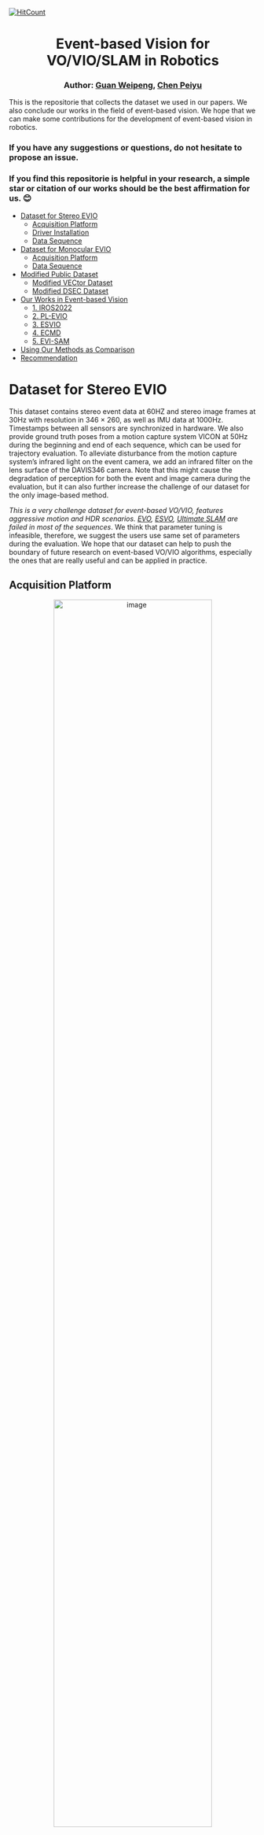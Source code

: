 [![HitCount](https://hits.dwyl.com/arclab-hku/Event_based_VO-VIO-SLAM.svg?style=flat-square)](http://hits.dwyl.com/arclab-hku/Event_based_VO-VIO-SLAM)

<div align="center">

# Event-based Vision for VO/VIO/SLAM in Robotics

### Author: [Guan Weipeng](https://kwanwaipang.github.io/), [Chen Peiyu](https://github.com/cpymaple)
</div>

This is the repositorie that collects the dataset we used in our papers.
We also conclude our works in the field of event-based vision.
We hope that we can make some contributions for the development of event-based vision in robotics.

### If you have any suggestions or questions, do not hesitate to propose an issue. 

### If you find this repositorie is helpful in your research, a simple star or citation of our works should be the best affirmation for us. :blush: 


- [Dataset for Stereo EVIO](#Dataset-for-stereo-evio)
  - [Acquisition Platform](#acquisition-platform)
  - [Driver Installation](#driver-installation)
  - [Data Sequence](#data-sequence)
- [Dataset for Monocular EVIO](#Dataset-for-monocular-evio)
  - [Acquisition Platform](#acquisition-platform-1)
  - [Data Sequence](#data-sequence-1)
- [Modified Public Dataset](#Modified-public-dataset)
  - [Modified VECtor Dataset](#Modified-vector-dataset)
  - [Modified DSEC Dataset](#Modified-dsec-dataset)
- [Our Works in Event-based Vision](#our-works-in-event-based-vision)
  - [1. IROS2022](#1-iros2022)
  - [2. PL-EVIO](#2-pl-evio)
  - [3. ESVIO](#3-esvio)
  - [4. ECMD](#4-ecmd)
  - [5. EVI-SAM](#5-evi-sam)
- [Using Our Methods as Comparison](#using-Our-Methods-as-Comparison)
- [Recommendation](#recommendation)


# Dataset for Stereo EVIO
This dataset contains stereo event data at 60HZ and stereo image frames at 30Hz with resolution in 346 × 260, as well as IMU data at 1000Hz. 
Timestamps between all sensors are synchronized in hardware. 
We also provide ground truth poses from a motion capture system VICON at 50Hz during the beginning and end of each sequence, which can be used for trajectory evaluation.
To alleviate disturbance from the motion capture system’s infrared light on the event camera, we add an infrared filter on the lens surface of the DAVIS346 camera.
Note that this might cause the degradation of perception for both the event and image camera during the evaluation, but it can also further increase the challenge of our dataset for the only image-based method.

*This is a very challenge dataset for event-based VO/VIO, features aggressive motion and HDR scenarios. [EVO](https://github.com/uzh-rpg/rpg_dvs_evo_open), [ESVO](https://github.com/HKUST-Aerial-Robotics/ESVO), [Ultimate SLAM](https://github.com/uzh-rpg/rpg_ultimate_slam_open) are failed in most of the sequences*.
We think that parameter tuning is infeasible, therefore, we suggest the users use same set of parameters during the evaluation.
We hope that our dataset can help to push the boundary of future research on event-based VO/VIO algorithms, especially the ones that are really useful and can be applied in practice.



## Acquisition Platform
<div align="center">
<a target="_blank"><img src="ESVIO/quadrotor_flight.jpg" alt="image" width="80%" /></a>
<p> The Platform for Data Collection </p>
</div> 

* The configuration file is in [link](https://github.com/arclab-hku/Datasequence_Event_based_SLAM/tree/main/ESVIO)
* The DAVIS comprises an image camera and event camera on the same pixel array, thus calibration can be done using standard image-based methods, such as [Kalibr](https://github.com/ethz-asl/kalibr)
* We also provide the rosbag for stereo cameras and IMU calibration: [Calibration_bag](https://connecthkuhk-my.sharepoint.com/:f:/g/personal/chenpyhk_connect_hku_hk/EqgJ7ahYWgpIomCbkSSOqqkBMpslIkhlwg7T9GTFMgyNjw?e=UchdI0).
* [Event Camera Calibration using Kalibr and imu_utils](https://blog.csdn.net/gwplovekimi/article/details/120948986)

## Driver Installation
We thanks the [rpg_dvs_ros](https://github.com/uzh-rpg/rpg_dvs_ros) for intructions of event camera driver.
<!-- We modified the source code of the [rpg_dvs_ros](https://github.com/uzh-rpg/rpg_dvs_ros) with consistent image size. -->
We add the function of the hardware synchronized for stereo setup, the source code is available in [link](https://github.com/arclab-hku/Event_based_VO-VIO-SLAM/blob/main/driver%20code).
After installing the driver, the user can directly run the following command to run your stereo event camera:
~~~
roslaunch stereo_davis_open.launch
~~~

Tips: Users need to adjust the lens of the camera, such as the focal length, aperture.
Filters are needed for avoiding the interfere from infrared light under the motion capture system.
For the dvxplorer, the sensitive of event generation should be set, e.g. `bias_sensitivity`.
Users can visualize the event streams to see whether it is similiar to the edge map of the testing environments, and then fine-tune it.
Otherwise, the event sensor would output noise and is useless just like [M2DGR](https://github.com/SJTU-ViSYS/M2DGR).

## Data Sequence

In our VICON room:

<div align="center">

Sequence Name|Collection Date|Total Size|Duration|Features|One Drive|Baidu Disk
:--|:--:|:--:|:--:|:--:|:--:|:--:
hku_agg_translation|2022-10|3.63g|---|aggressive|[Rosbag](https://connecthkuhk-my.sharepoint.com/:u:/g/personal/chenpyhk_connect_hku_hk/EfM2ytBNx7dIiIX4QkMQVGIBzVtMHEf4pl4EWA81iQZKEw?e=T6RA57)|[Rosbag](https://pan.baidu.com/s/173zuBK6W5AWQTLwE6yG1Nw?pwd=0yf2)
hku_agg_rotation|2022-10|3.70g|---|aggressive|[Rosbag](https://connecthkuhk-my.sharepoint.com/:u:/g/personal/chenpyhk_connect_hku_hk/ER6-1BaiPJVOjlyG0Pau-vAB3oJ8eHK7hTVb2GmOUTjMpg?e=SQdYxH)|[Rosbag](https://pan.baidu.com/s/1bC4XS8TfRo1A0UHqXguR2w?pwd=9vy0)
hku_agg_flip|2022-10|3.71g|---|aggressive|[Rosbag](https://connecthkuhk-my.sharepoint.com/:u:/g/personal/chenpyhk_connect_hku_hk/EVPphYktymhEh4xF6Bp-S1EBdmHVj-YlBeDK1iu4_CakMg?e=6LuKuv)|[Rosbag](https://pan.baidu.com/s/1RokY4gx5yD0CLA4DHrlDfQ?pwd=thad)
hku_agg_walk|2022-10|4.52g|---|aggressive|[Rosbag](https://connecthkuhk-my.sharepoint.com/:u:/g/personal/chenpyhk_connect_hku_hk/EYK8-WqZ001Pg6Kzdrau4NQBO7k21gahDB-22l1nyeKPkg?e=4pm4me)|[Rosbag](https://pan.baidu.com/s/1nY9YVAVuD4gz-DI-y7S28Q?pwd=bpqr)
hku_hdr_circle|2022-10|2.91g|---|hdr|[Rosbag](https://connecthkuhk-my.sharepoint.com/:u:/g/personal/chenpyhk_connect_hku_hk/EZSKnWsvcbJHn9n0C69xAaUBtW7rnvBC7K59hximA8VrWg?e=TkgRye)|[Rosbag](https://pan.baidu.com/s/1HGwjBiTfeJi1ZipflbWRBQ?pwd=k29n)
hku_hdr_slow|2022-10|4.61g|---|hdr|[Rosbag](https://connecthkuhk-my.sharepoint.com/:u:/g/personal/chenpyhk_connect_hku_hk/EfLPELUuMHtOhFilZytwbPkB0wKAoi7YcJP8ERG2f2HrSA?e=PuLVxP)|[Rosbag](https://pan.baidu.com/s/1lV5vdgfMUsfZPI9I4jZFGg?pwd=o5iz)
hku_hdr_tran_rota|2022-10|3.37g|---|aggressive & hdr|[Rosbag](https://connecthkuhk-my.sharepoint.com/:u:/g/personal/chenpyhk_connect_hku_hk/ERcfiPRffxJIjTVtZFADEZ8BnlC7vYTULNfi3myBM-17rA?e=d5lJuJ)|[Rosbag](https://pan.baidu.com/s/1n0rAgehFXRURgQnIUjFaJQ?pwd=tfas)
hku_hdr_agg|2022-10|4.43g|---|aggressive & hdr|[Rosbag](https://connecthkuhk-my.sharepoint.com/:u:/g/personal/chenpyhk_connect_hku_hk/EZnpX0eqUc5MsR_mkNi7IEsBbLOI_GM9NRZebZvRQZHYEQ?e=qDGvN5)|[Rosbag](https://pan.baidu.com/s/1chGSI4_wfBudAmG791tPiA?pwd=rzyf)
hku_dark_normal|2022-10|4.24g|---|dark & hdr|[Rosbag](https://connecthkuhk-my.sharepoint.com/:u:/g/personal/chenpyhk_connect_hku_hk/Edhb8MveJlVEhnltVt4vBIsB2kJu3K4t8dW1MTLgsJ5gLQ?e=wqwzNs)|[Rosbag](https://pan.baidu.com/s/1z9sSwr9J_ZbDuquK0ONUug?pwd=b28q)

</div>

Outdoor large-scale (outdoor without ground truth):

The path length of this data sequence is about 1866m, which covers the place around 310m in length, 170m in width, and 55m in height changes, from Loke Yew Hall to the Eliot Hall and back to the Loke Yew Hall in HKU campus.
That would be a nice travel for your visiting the HKU :heart_eyes: Try it！

<div align="center">
  
Sequence Name|Collection Date|Total Size|Duration|Features|Rosbag
:--|:--:|:--:|:--:|:--:|:--:
hku_outdoor_large-scale|2022-11|67.4g|34.9minutes|Indoor+outdoor; large-scale|[Rosbag](https://connecthkuhk-my.sharepoint.com/:u:/g/personal/chenpyhk_connect_hku_hk/EaqqkI6DvapGsJ0PiYtYSXYBdgUM4szEKdozxklqfBDRcg?e=rHaYXr)
  
</div>



# Dataset for Monocular EVIO
You can use these data sequence to test your monocular EVIO in different resolution event cameras.
The`DAVIS346 (346x260)` and `DVXplorer (640x480)`are attached together (shown in Figure) for facilitating comparison. 
All the sequences are recorded in HDR scenarios with very low illumination or strong illumination changes through switching the strobe flash on and off.
We also provide indoor and outdoor large-scale data sequence.

## Acquisition Platform

<div align="center">
<a target="_blank"><img src="IROS2022/sensor_setup.png" alt="image" width="100%" /></a>
<p> The Platform for Data Collection </p>
</div>

* The configuration file is in [link](https://github.com/arclab-hku/Datasequence_Event_based_SLAM/tree/main/IROS2022)


## Data Sequence
With VICON as ground truth:

<div align="center">

Sequence Name|Collection Date|Total Size|Duration|Features|One Drive|Baidu Disk
:--|:--:|:--:|:--:|:--:|:--:|:--:
vicon_aggressive_hdr|2021-12|23.0g|---|HDR, Aggressive Motion|[Rosbag](https://connecthkuhk-my.sharepoint.com/:u:/g/personal/wpguan_connect_hku_hk/ESxBPJlRT4FApeMZgwvAo4YBuAhoOT5tcb_A9dAvPSEeeg?e=CRDVrD)|[Rosbag](https://pan.baidu.com/s/1VDn5AHfkr-5bkuxedRycAQ?pwd=7dwt)
vicon_dark1|2021-12|10.5g|---|HDR|[Rosbag](https://connecthkuhk-my.sharepoint.com/:u:/g/personal/wpguan_connect_hku_hk/EaY7bfm8ZytGvlFP3v1TNHgBXMubjQvjiuoiZVqqEmA2jA?e=OyZyyU)|[Rosbag](https://pan.baidu.com/s/1XhPKF7nL0KUCTcMsSDLpIQ?pwd=4r4l)
vicon_dark2|2021-12|16.6g|---|HDR|[Rosbag](https://connecthkuhk-my.sharepoint.com/:u:/g/personal/wpguan_connect_hku_hk/Ed1hZLF4mOJJlz8nuk92evYByN9PkbrJE_xS8yuKy14ZUg?e=gYqWbg)|[Rosbag](https://pan.baidu.com/s/1Dm21VKYeHNFhPhhgL1vDyw?pwd=c1g3)
vicon_darktolight1|2021-12|17.2g|---|HDR|[Rosbag](https://connecthkuhk-my.sharepoint.com/:u:/g/personal/wpguan_connect_hku_hk/EQwioJi0GqlKmc7j4BcDyQEB-YrX6HSk_FsEavKFYoihYw?e=24ZYdR)|[Rosbag](https://pan.baidu.com/s/1cRDwKgMRIF37MD8YLbh5BA?pwd=g2sy)
vicon_darktolight2|2021-12|14.4g|---|HDR|[Rosbag](https://connecthkuhk-my.sharepoint.com/:u:/g/personal/wpguan_connect_hku_hk/EWLO58HfLOxNpFdEQzJgZaoBq4Mo74ceZGcgUYlMLhUJbg?e=JNjn1x)|[Rosbag](https://pan.baidu.com/s/1-NNRUU-5D9C-MaWGqTrarA?pwd=zzwh)
vicon_hdr1|2021-12|13.7g|---|HDR|[Rosbag](https://connecthkuhk-my.sharepoint.com/:u:/g/personal/wpguan_connect_hku_hk/EfGW22iMVwZEoVCOdZ9cuHYB2_ZUXR0VA4QJBrRZMftzjA?e=BSuYih)|[Rosbag](https://pan.baidu.com/s/1btjK2A61mXJpSP3Ib5wxhQ?pwd=feyv)
vicon_hdr2|2021-12|16.9g|---|HDR|[Rosbag](https://connecthkuhk-my.sharepoint.com/:u:/g/personal/wpguan_connect_hku_hk/EVUTYAGK1a9HslLSffS3y9gBMQZYoZVxWPwaQUGLXzqVHQ?e=9N2zxZ)|[Rosbag](https://pan.baidu.com/s/1MZSU9744zomKmhdsRlmxdQ?pwd=8awi)
vicon_hdr3|2021-12|11.0g|---|HDR|[Rosbag](https://connecthkuhk-my.sharepoint.com/:u:/g/personal/wpguan_connect_hku_hk/Eafi0sYdsrpBrkbDt06gqf4BDAj8_MvzTETE1Kx8E6dpSA?e=3GC44d)|[Rosbag](https://pan.baidu.com/s/1v1d_JYW6tO0Tm-2ZwDMrEA?pwd=uox1)
vicon_hdr4|2021-12|19.6g|---|HDR|[Rosbag](https://connecthkuhk-my.sharepoint.com/:u:/g/personal/wpguan_connect_hku_hk/EXt_PrUjWgxNimNDCH9oM2gBcypymHdVrMh5r0hQf1AdAA?e=cUfNMA)|[Rosbag](https://pan.baidu.com/s/1zy97jnPdeUvoMUevsUvHcg?pwd=np1a)
vicon_lighttodark1|2021-12|17.0g|---|HDR|[Rosbag](https://connecthkuhk-my.sharepoint.com/:u:/g/personal/wpguan_connect_hku_hk/EfOYBysbkRtApSy6-qaMHVEBO7z92UZiQRRhYWnzCW-M1Q?e=sdvcV4)|[Rosbag](https://pan.baidu.com/s/1suptygmLuZNtig3EjjhqqQ?pwd=5r2j)
vicon_lighttodark2|2021-12|12.0g|---|HDR|[Rosbag](https://connecthkuhk-my.sharepoint.com/:u:/g/personal/wpguan_connect_hku_hk/EXjiHBhmoMlOvtP_T-WP2sgBhJKu9oL9ZpMUIOq-trG4ww?e=rAnaKQ)|[Rosbag](https://pan.baidu.com/s/1VcJNUuuk0grCPZwyKn8z6A?pwd=ems2)

</div>

indoor (no ground truth):

<div align="center">

Sequence Name|Collection Date|Total Size|Duration|Features|Rosbag
:--|:--:|:--:|:--:|:--:|:--:
indoor_aggressive_hdr_1|2021-12|16.62g|---|HDR, Aggressive Motion|[Rosbag](https://drive.google.com/file/d/1dG7wVXdXIdvE-i1PGtUx5OcVMGyTeUkF/view?usp=share_link)
indoor_aggressive_hdr_2|2021-12|15.66g|---|HDR, Aggressive Motion|[Rosbag](https://drive.google.com/file/d/15I709SGwTDspI6P89jxrm3gLenlSVInW/view?usp=sharing)
indoor_aggressive_test_1|2021-12|17.94g|---|Aggressive Motion|[Rosbag](https://drive.google.com/file/d/1Ch-OruuoJXHmrUE8Q-k_IzWWPkd_QTL-/view?usp=sharing)
indoor_aggressive_test_2|2021-12|8.385g|---|Aggressive Motion|[Rosbag](https://drive.google.com/file/d/1wvTuUtc0Xpj7Q9UJAEfezIt4EH5o9hjI/view?usp=sharing)
indoor_1|2021-12|3.45g|---|---|[Rosbag](https://drive.google.com/file/d/1VL30PRG9COkfXx924n0Jmv24xnPHzGwT/view?usp=share_link)
indoor_2|2021-12|5.31g|---|---|[Rosbag](https://drive.google.com/file/d/1uA1S3Vn3jJmFdE3IiIvzBihPpBYb-Dme/view?usp=share_link)
indoor_3|2021-12|5.28g|---|---|[Rosbag](https://drive.google.com/file/d/1mYZi7uyXi9v8BOPFe_byK3QbQ9v4Ip1r/view?usp=share_link)
indoor_4|2021-12|6.72g|---|---|[Rosbag](https://drive.google.com/file/d/1HbEPansHpFVjlVgwNYs_E4crdFiAfm8c/view?usp=share_link)
indoor_5|2021-12|13.79g|---|---|[Rosbag](https://drive.google.com/file/d/1UI4WwjdUwBmGcJfTBE4G-DdmVsvLeaUh/view?usp=share_link)
indoor_6|2021-12|20.39g|---|---|[Rosbag](https://drive.google.com/file/d/1KFrplYO86H1U6k00vFGc1pIK4onLUbjv/view?usp=share_link)

</div>

Outdoor (no ground truth):

<div align="center">

Sequence Name|Collection Date|Total Size|Duration|Features|Rosbag
:--|:--:|:--:|:--:|:--:|:--:
indoor_outdoor_1|2021-12|20.87g|---|******|[Rosbag](https://drive.google.com/file/d/1xUJOpk8o2g56yISKmgySs0C0qQGA3QkM/view?usp=share_link)
indoor_outdoor_2|2021-12|39.5g|---|******|[Rosbag](https://drive.google.com/file/d/1wrwE4zPDtmW5I0Rs5dH8RlCLKxobsIyA/view?usp=share_link)
outdoor_1|2021-12|5.52g|---|******|[Rosbag](https://drive.google.com/file/d/1F82KOmjODJCDOvERApJiChYgkwtlEHo4/view?usp=share_link)
outdoor_2|2021-12|5.27g|---|******|[Rosbag](https://drive.google.com/file/d/1yHX4LFosASry8AxO7VpPHB3bKLXmUrGJ/view?usp=share_link)
outdoor_3|2021-12|6.83g|---|******|[Rosbag](https://drive.google.com/file/d/1UodGUbVTm0NK8M7MzcK7pB7yGp1klXX5/view?usp=share_link)
outdoor_4|2021-12|7.28g|---|******|[Rosbag](https://drive.google.com/file/d/1Jx09q7K09VwXjUSnf3-B9RLoYIRiOtM6/view?usp=share_link)
outdoor_5|2021-12|7.26g|---|******|[Rosbag](https://drive.google.com/file/d/1IB7dqqqPIZ2M-qwswaxtvTC0tCo-Ebwa/view?usp=share_link)
outdoor_6|2021-12|5.38g|---|******|[Rosbag](https://drive.google.com/file/d/1IVV65qDk4CodTYc8AHn6KcT03xIpZtXZ/view?usp=share_link)
outdoor_round1|2021-12|11.27g|---|******|[Rosbag](https://drive.google.com/file/d/1yBzT7xPi_O2WWVjRa-x1LEgGDT-dr6IL/view?usp=share_link)
outdoor_round2|2021-12|13.34g|---|******|[Rosbag](https://drive.google.com/file/d/1W9zR2y_EnLA-MWoJjJQZIlYbj0320C3g/view?usp=share_link)
outdoor_round3|2021-12|37.26g|---|******|[Rosbag](https://drive.google.com/file/d/1_EXmjIWtX4jWt2h3zjU3gO93JKxye_IQ/view?usp=share_link)

</div>

On quadrotor platform (sample sequence in our PL-EVIO work):

We also provide the data squences that are collected in the flighting quadrotor platform using DAVIS346.

<div align="center">
<a target="_blank"><img src="PL-EVIO/sensor_setup.jpg" alt="image" width="100%" /></a>
<p> The Platform for Data Collection </p>
</div>

* The configuration file is in [link](https://github.com/arclab-hku/Datasequence_Event_based_SLAM/tree/main/PL-EVIO)

<div align="center">

Sequence Name|Collection Date|Total Size|Duration|Features|Rosbag
:--|:--:|:--:|:--:|:--:|:--:
Vicon_dvs_fix_eight|2022-08|1.08g|---|quadrotor flighting|[Rosbag](https://connecthkuhk-my.sharepoint.com/:u:/g/personal/wpguan_connect_hku_hk/EeObT20UhbdDpemA3ZFwn7oB0UmbAmgqVObiQYwlZiBQCQ?e=j5H4ZU)
Vicon_dvs_varing_eight|2022-08|1.48g|---|quadrotor flighting|[Rosbag](https://connecthkuhk-my.sharepoint.com/:u:/g/personal/wpguan_connect_hku_hk/EWZPnY_Jr1lBiS2uglBysOIBEKdnHyyIGFqgg_oiVXT0BQ?e=UgrBCm)
outdoor_large_scale1|2022-08|9.38g|16 minutes|******|[Rosbag](https://connecthkuhk-my.sharepoint.com/:u:/g/personal/chenpyhk_connect_hku_hk/EY7bTDAc6T5KkRgSB_VhhqYBnVdBYE80dJHwil7sVAeLMw?e=SN4PVU)
outdoor_large_scale2|2022-08|9.34g|16 minutes|******|[Rosbag](https://connecthkuhk-my.sharepoint.com/:u:/g/personal/chenpyhk_connect_hku_hk/EQ5iXzEXjOFNvbqTMuuK03UBkcY7lDOCRuX0HwyZpR2blw?e=cCJQsu)

</div>



# Modified Public Dataset
## Modified VECtor Dataset

[VECtor dataset](https://star-datasets.github.io/vector/) covering the full spectrum of motion dynamics, environment complexities, and illumination conditions for both small and large-scale scenarios.
We modified the frequency of the event_left and event_right (60Hz) and the message format from "prophesee_event_msgs/EventArray" to "dvs_msgs/EventArray" in the [VECtor dataset](https://star-datasets.github.io/vector/), so that there is more event information in each frame and we can extract effective point and line features from the event stream. We release this modified VECtor Dataset to facilitate research on event camera. For the convenience of the user, we also fuse the individual rosbag from different sensors together (left_camera, right_camera, left_event, right_event, imu, groundtruth).

<div align="center">
<a target="_blank"><img src="Others/overview of Vector.png" alt="image" width="100%" /></a>
<p> Overview of Vector dataset </p>
</div> 

<div align="center">

Sequence Name|Total Size|One Drive|Baidu Disk
:--|:--:|:--:|:--:
board-slow|3.18g|[Rosbag](https://connecthkuhk-my.sharepoint.com/:u:/g/personal/chenpyhk_connect_hku_hk/EQcIz-Kf18pMl301YDr8KhQBfeziKZlb1zRBMWZBIezKLg?e=GTWE3t)|[Rosbag]()
corner-slow|3.51g|[Rosbag](https://connecthkuhk-my.sharepoint.com/:u:/g/personal/chenpyhk_connect_hku_hk/ET0mYH9gDkVHuBmveuxPa8MB__oW7ti6H4a_JxduDglICw?e=TNMkyl)|[Rosbag](https://pan.baidu.com/s/1r_LrLyDW0PY0aZ4WMf1XKg?pwd=8km1)
robot-normal|3.39g|[Rosbag](https://connecthkuhk-my.sharepoint.com/:u:/g/personal/chenpyhk_connect_hku_hk/EUwmAXpA39hIvMTRIJvcZhQBBrj95f6E-MhKkVuvovqadw?e=mLFIcb)|[Rosbag](https://pan.baidu.com/s/1AlT_jS5JKoTGmHdvUXRe7w?pwd=8vu9)
robot-fast|4.23g|[Rosbag](https://connecthkuhk-my.sharepoint.com/:u:/g/personal/chenpyhk_connect_hku_hk/EUxG6axtQJxEquh79ZXDsX8BhhGq3QwRjW4MBz8xTXgPcg?e=In6eTJ)|[Rosbag](https://pan.baidu.com/s/1e_VdXYlnoEDjDrRpB3I8sg?pwd=3upg)
desk-normal|8.82g|[Rosbag](https://connecthkuhk-my.sharepoint.com/:u:/g/personal/chenpyhk_connect_hku_hk/ESIpNEnxygNIhevd_2eMx3IB8a2qke2CqFWI6E_tCsN39Q?e=dtsnNu)|[Rosbag](https://pan.baidu.com/s/1e0XTXyeCLW90ywnv_Xf7og?pwd=nrxy)
desk-fast|10.9g|[Rosbag](https://connecthkuhk-my.sharepoint.com/:u:/g/personal/chenpyhk_connect_hku_hk/EbtCM0It1R1FlEBk7XrcyWYB_CmOMNWtgL-8oGGg0uGylA?e=53WJlT)|[Rosbag](https://pan.baidu.com/s/1uXJbGoPff1T-r3IVSwTaCQ?pwd=mj34)
sofa-normal|10.8g|[Rosbag](https://connecthkuhk-my.sharepoint.com/:u:/g/personal/chenpyhk_connect_hku_hk/EURPc2bQMkhOqw-ppGHPfqkBSCTLLucJCPHS53KZiJq9NA?e=147MeU)|[Rosbag](https://pan.baidu.com/s/1RrgQvoLx9Rg0uK3KueHRuQ?pwd=4suu)
sofa-fast|6.7g|[Rosbag](https://connecthkuhk-my.sharepoint.com/:u:/g/personal/chenpyhk_connect_hku_hk/ETQ16aZMg_RKqD7r7rTzpzUB3L1RNrUsxOqP2StB8PSPtA?e=Zh32Mn)|[Rosbag](https://pan.baidu.com/s/1KX1dHioLfEvZSk278TdPsA?pwd=52tn)
mountain-normal|10.9g|[Rosbag](https://connecthkuhk-my.sharepoint.com/:u:/g/personal/chenpyhk_connect_hku_hk/EfXGQD3k9uJDpgE6dkdo1-4BOueKcH3gLV-Y5mxZ6J-FlA?e=Lk6pht)|[Rosbag](https://pan.baidu.com/s/1Paz-OtYVIlRYAKi4_TcHLg?pwd=qxld)
mountain-fast|16.6g|[Rosbag](https://connecthkuhk-my.sharepoint.com/:u:/g/personal/chenpyhk_connect_hku_hk/ERy_KiwAVmRHuHpMfNEruRkB3N8AKNcoz4PhM-D3BNVYhg?e=6Yuuau)|[Rosbag](https://pan.baidu.com/s/1Eg4hu4YvF-LKZtlU5pnSsA?pwd=s7w1)
hdr-normal|7.73g|[Rosbag](https://connecthkuhk-my.sharepoint.com/:u:/g/personal/chenpyhk_connect_hku_hk/Ea0NpmfVv1ZPuzuMji23zugBwcAx5jpk1AIWSdsyOwJwCA?e=viYiOp)|[Rosbag](https://pan.baidu.com/s/1kBGXDhxF1bWc3DEXOU2MSg?pwd=wdlo)
hdr-fast|13.1g|[Rosbag](https://connecthkuhk-my.sharepoint.com/:u:/g/personal/chenpyhk_connect_hku_hk/ERggGm5O8mZKgMFcRGL9PrMBTerkSbiNZujROqQtUqBeNg?e=xCMtrZ)|[Rosbag](https://pan.baidu.com/s/1ykGfjJZuJ5hm7pm9WChxCw?pwd=swcj)
corridors-dolly|7.78g|[Rosbag](https://connecthkuhk-my.sharepoint.com/:u:/g/personal/chenpyhk_connect_hku_hk/Ebd9sRvWt5NDuQm98pFt2moB8tUBXW6jVe5KEnzIu5QVhQ?e=G4PgKQ)|[Rosbag](https://pan.baidu.com/s/1W78Ag2auBO3rMUd5hw3LTw?pwd=d282)
corridors-walk|8.56g|[Rosbag](https://connecthkuhk-my.sharepoint.com/:u:/g/personal/chenpyhk_connect_hku_hk/EagcclyPjMRPsTjM_0DtE-wBhZKCGiIXFHggPAWiX-OaBw?e=VMgWiE)|[Rosbag](https://pan.baidu.com/s/1PVrk3UF6XcT6bknlCp6x9A?pwd=4ixi)
school-dolly|12.0g|[Rosbag](https://connecthkuhk-my.sharepoint.com/:u:/g/personal/chenpyhk_connect_hku_hk/EX4nOOrn0SFDrn14xncjINYBJA-YGjucLRUaJtEisoU8AQ?e=Tu3bAv)|[Rosbag](https://pan.baidu.com/s/1EIeg1SumhFMADTlMKF6hHA?pwd=edn6)
school-scooter|5.91g|[Rosbag](https://connecthkuhk-my.sharepoint.com/:u:/g/personal/chenpyhk_connect_hku_hk/EXrOFgvdxh5Oja9wi7Kin_4Bbzgc15QtFkjYjVCqy20xWg?e=V5hiMq)|[Rosbag](https://pan.baidu.com/s/1fa8IHTSsTDsanJRFgOsoCw?pwd=0epu)
units-dolly|18.5g|[Rosbag](https://connecthkuhk-my.sharepoint.com/:u:/g/personal/chenpyhk_connect_hku_hk/Ea-XpjMCUoJDuAQ9mwVo6IcBzYTz-twRRL2VfQmfUkq02g?e=yJ9VSb)|[Rosbag](https://pan.baidu.com/s/1ub8YRaNSyIPhT31FpJcSvA?pwd=vtvs)
units-scooter|11.6g|[Rosbag](https://connecthkuhk-my.sharepoint.com/:u:/g/personal/chenpyhk_connect_hku_hk/ERKuQIFBDP5FgxA_fqkTP0MB8xsVJ9l3aVUlDGjoZIK1bQ?e=FL3yDk)|[Rosbag](https://pan.baidu.com/s/13TKhx6Leysdw2TJ5FU6nBg?pwd=q08j)

</div>


## Modified DSEC Dataset
[DSEC](https://dsec.ifi.uzh.ch/) is a stereo camera dataset in driving scenarios that contains data from two monochrome event cameras and two global shutter color cameras in favorable and challenging illumination conditions. 
In addition, it also collects Lidar data, IMU and RTK GPS measurements.
However, the data sequence of different sensors in DSEC are divided and in different data formats, which is very unfriendly to users.
Therefore, we convert them into same rosbag which might be easier for event-based VIO evaluation.
The code of processing the data can be also available in [here](https://github.com/arclab-hku/Event_based_VO-VIO-SLAM/tree/main/Others/process_data).

<div align="center">
<a target="_blank"><img src="Others/overview of DSEC.gif" alt="image" width="100%" /></a>
<p> Overview of DSEC dataset </p>
</div> 

<div align="center">

Sequence Name|Total Size|One Drive
:--|:--:|:--:
zurich city 04 (a)|13.8g|[Rosbag](https://connecthkuhk-my.sharepoint.com/:u:/g/personal/chenpyhk_connect_hku_hk/EZAES7i9y39ElJ9iuyGcuwUBnJM9V6Mds3JatJmBuvME8g?e=xhgsN8)
zurich city 04 (b)|5.33g|[Rosbag](https://connecthkuhk-my.sharepoint.com/:u:/g/personal/chenpyhk_connect_hku_hk/Edz6DSndhcRKsNWsrnCPw0kBG1MyxwVi-nr2ErtYHKVnig?e=yH9tEV)
zurich city 04 (c)|18.7g|[Rosbag](https://connecthkuhk-my.sharepoint.com/:u:/g/personal/chenpyhk_connect_hku_hk/Eek93pMg9CBKotKSv-tU8g0Baxu9nOcGFja8JTA6GFsHrw?e=G7z4TO)
zurich city 04 (d)|15.5g|[Rosbag](https://connecthkuhk-my.sharepoint.com/:u:/g/personal/chenpyhk_connect_hku_hk/Ef4FUqhPxzlIr_xWMR0NJCYBloeiiXuoTu-vnqNNosEu8g?e=DYDttw)
zurich city 04 (e)|4.94g|[Rosbag](https://connecthkuhk-my.sharepoint.com/:u:/g/personal/chenpyhk_connect_hku_hk/EeWJC5upKztDpfWrg4oCo0QBNfPnXGNoTCh3QlZyFgpOSg?e=GWvLvQ)
zurich city 04 (f)|15.1g|[Rosbag](https://connecthkuhk-my.sharepoint.com/:u:/g/personal/chenpyhk_connect_hku_hk/EVePcqU3ex1ColT58_ZtOBkB2JRie3ZZzXngkGmL8v873Q?e=F6bQDD)

</div>



# Our Works in Event-based Vision
## 1. IROS2022
This work proposed event inertial odometry (EIO).
We do not rely on the use of image-based corner detection but design a asynchronously detected and uniformly distributed event-cornerdetector from events-only data.
The event-corner features tracker are then integrated into a sliding windows graph-based optimization framework that tightly fuses the event-corner features with IMU measurement to estimate the 6-DoF ego-motion.
* PDF can be downloaded [here](https://ieeexplore.ieee.org/document/9981970)
* [Results (raw trajectories)](https://github.com/arclab-hku/Event_based_VO-VIO-SLAM/blob/main/Results_for_comparison.md)
<!-- * Code is available in [internal-accessed link](https://github.com/arclab-hku/EVIO/tree/evio_mono_noetic) -->

<div align="center">
<a href="https://b23.tv/Xe8MZyt" target="_blank"><img src="IROS2022/cover.jpg" alt="video" width="100%" /></a>
<p> Demo Video (click the image to open video demo) </p>
</div>

~~~
@inproceedings{GWPHKU:EIO,
  title={Monocular Event Visual Inertial Odometry based on Event-corner using Sliding Windows Graph-based Optimization},
  author={Guan, Weipeng and Lu, Peng},
  booktitle={2022 IEEE/RSJ International Conference on Intelligent Robots and Systems (IROS)},
  pages={2438-2445},
  year={2022},
  organization={IEEE}
}
~~~

## 2. PL-EVIO 
This work proposed the event-based visual-inertial odometry (EVIO) framework with point and line features, including: pruely event (PL-EIO) and event+image (PL-EVIO).
It is reliable and accurate enough to provide onboard pose feedback control for the quadrotor to achieve aggressive motion, e.g. flipping.
* This work is accepted by T-ASE and simultaneously transferred to ICRA2024. PDF can be downloaded [here](https://ieeexplore.ieee.org/document/10287884)
* [Results (raw trajectories)](https://github.com/arclab-hku/Event_based_VO-VIO-SLAM/blob/main/Results_for_comparison.md)
* An extended version of our PL-EVIO: realizing high-accurate 6-DoF pose tracking and 3D semi-dense mapping (monocular event only) can be seen in [Link](https://www.bilibili.com/video/BV1924y1y7pn/?spm_id_from=333.999.0.0&vd_source=a88e426798937812a8ffc1a9be5a3cb7)
<!-- * Code is available in [internal-accessed link](https://github.com/arclab-hku/EVIO/tree/PL-EIO)  -->


<div align="center">
<a href="https://b23.tv/OE3QM6j" target="_blank"><img src="PL-EVIO/cover.jpg" alt="video" width="100%" /></a>
<p> Demo Video (click the image to open video demo) </p>
</div>

<div align="center">
<a href="https://www.bilibili.com/video/BV1i24y1R7KV/?spm_id_from=333.999.list.card_archive.click&vd_source=a88e426798937812a8ffc1a9be5a3cb7" target="_blank"><img src="PL-EVIO/PLEVIO_flip_3.gif" alt="video" width="100%" /></a>
<p> Onboard Quadrotor Flip using Our PL-EVIO (click the gif to open video demo)</p>
</div>

<!-- <div align="center">
<a href="https://www.bilibili.com/video/BV1i24y1R7KV/?spm_id_from=333.999.list.card_archive.click&vd_source=a88e426798937812a8ffc1a9be5a3cb7" target="_blank"><img src="PL-EVIO/flip.jpg" alt="video" width="100%" /></a>
<p> Onboard Quadrotor Flip using Our PL-EVIO (click the image to open) </p>
</div> -->

~~~
@article{GWPHKU:PL-EVIO,
  title={PL-EVIO: Robust Monocular Event-based Visual Inertial Odometry with Point and Line Features},
  author={Guan, Weipeng and Chen, Peiyu and Xie, Yuhan and Lu, Peng},
  journal={IEEE Transactions on Automation Science and Engineering},
  year={2023}
}
~~~

## 3. ESVIO
This work proposed the first stereo event-based visual inertial odometry framework, including ESIO (purely event-based) and ESVIO (event with image-aided).
The stereo event-corner features are temporally and spatially associated through an event-based representation with spatio-temporal and exponential decay kernel.
The stereo event tracker are then tightly coupled into a sliding windows graph-based optimization framework for the estimation of ego-motion.
* This work is accepted by RAL and simultaneously transferred to [IROS2023](https://www.bilibili.com/video/BV1Ju411P7sq/?spm_id_from=333.999.0.0&vd_source=a88e426798937812a8ffc1a9be5a3cb7). PDF can be downloaded [here](https://ieeexplore.ieee.org/document/10107754)
* The supplementary material is available in [link](https://github.com/arclab-hku/Event_based_VO-VIO-SLAM/tree/main/ESVIO/supply)
* [Results (raw trajectories)](https://github.com/arclab-hku/Event_based_VO-VIO-SLAM/blob/main/Results_for_comparison.md)
<!-- * Code is available in [internal-accessed link](https://github.com/arclab-hku/ESVIO) -->

<div align="center">
<a href="https://www.bilibili.com/video/BV1ve4y1M7v4/?share_source=copy_web&vd_source=a722388e07ea53f32d00aed0a0117f3c" target="_blank"><img src="ESVIO/ESVIO_hdr_flight _gif.gif" alt="video" width="100%" /></a>
<p> Onboard Quadrotor Flight using Our ESVIO as State Estimator (click the gif to open video demo)</p>
</div>

~~~
@article{GWPHKU:ESVIO,
  title={ESVIO: Event-based Stereo Visual Inertial Odometry},
  author={Chen, Peiyu and Guan, Weipeng and Lu, Peng},
  journal={IEEE Robotics and Automation Letters},
  year={2023},
  volume={8},
  number={6},
  pages={3661-3668},
  publisher={IEEE}
}
~~~

## 4. ECMD
ECMD is an event-based dataset for autonomous driving.
It provides data from two sets of stereo event cameras with different resolutions (640x480, 346x260), stereo industrial cameras, an infrared camera, a top-installed mechanical LiDAR with two slanted LiDARs, two consumer-level GNSS receivers, and an onboard IMU.
Meanwhile, the ground-truth of the vehicle was obtained using a centimeter-level high-accuracy GNSS-RTK/INS navigation system.
* The dataset is available at [here](https://arclab-hku.github.io/ecmd/). PDF can be downloaded [here](https://ieeexplore.ieee.org/document/10342726)

<div align="center">
<a href="https://www.bilibili.com/video/BV1pN411s79g/?spm_id_from=333.337.search-card.all.click&vd_source=c4be0359ec60c90d434f634ab4075470" target="_blank"><img src="ECMD/homepage_vis.gif" alt="video" width="100%" /></a>
<p> Overview of ECMD (click the gif to open video demo)</p>
</div>

~~~
@article{GWPHKU:ECMD,
  title={ECMD: An Event-Centric Multisensory Driving Dataset for SLAM},
  author={Chen, Peiyu and Guan, Weipeng and Huang, Feng and Zhong, Yihan and Wen, Weisong and Hsu, Li-Ta and Lu, Peng},
  journal={IEEE Transactions on Intelligent Vehicles},
  year={2023}
}
~~~

## 5. EVI-SAM
* The data sequence of EVI-SAM is available at [here](***).

<div align="center">
<a href="https://www.bilibili.com/video/BV19w411b7te/?spm_id_from=333.999.top_right_bar_window_history.content.click&vd_source=a88e426798937812a8ffc1a9be5a3cb7" target="_blank"><img src="EVI-SAM/first_image.png" alt="video" width="100%" /></a>
<p> Demo Video (click the image to open video demo) </p>
</div>

~~~
coming soon
~~~


# Using Our Methods as Comparison
We strongly recommend the peers to evaluate their proposed method using our dataset, and do the comparison with the raw results from our methods using their own accuracy criterion.

The raw results/trajectories of our methods can be obtained in :point_right: [here](https://github.com/arclab-hku/Event_based_VO-VIO-SLAM/blob/main/Results_for_comparison.md).



# Recommendation
* [Survey on Event-based 3D Reconstruction](https://www.bilibili.com/video/BV1mm4y1c7Rp/?spm_id_from=333.999.0.0)
* [Survey on Event Camera in AR/VR](https://www.bilibili.com/video/BV1ic411X7jC/?spm_id_from=333.999.0.0)
* [Event Camera Calibration using dv-gui](https://blog.csdn.net/gwplovekimi/article/details/121637241?spm=1001.2014.3001.5501)
* [Event Camera Calibration using Kalibr and imu_utils](https://blog.csdn.net/gwplovekimi/article/details/120948986)
* [Event Camera Simulation in Gazebo](https://blog.csdn.net/gwplovekimi/article/details/120347034?spm=1001.2014.3001.5502)
* The survey when I first meet "Event Camera" can be seen in [Blog](https://blog.csdn.net/gwplovekimi/article/details/115908307?spm=1001.2014.3001.5502)
* [Event-based Vision Resources](https://github.com/uzh-rpg/event-based_vision_resources)
* [The course: Event-based Robot Vision, by Prof. Guillermo Gallego](https://www.youtube.com/playlist?list=PL03Gm3nZjVgUFYUh3v5x8jVonjrGfcal8)
<!--
* Useful tools:
   - https://github.com/TimoStoff/event_utils
   - https://github.com/tub-rip/events_viz
-->



# LICENSE
This repositorie is licensed under MIT license. International License and is provided for academic purpose. If you are interested in our project for commercial purposes, please contact [Dr. Peng LU](https://arclab.hku.hk/People.html) for further communication.
